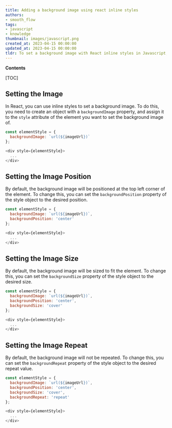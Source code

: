 ```yaml
---
title: Adding a background image using react inline styles
authors:
- smooth_flow
tags:
- javascript
- knowledge
thumbnail: images/javascript.png
created_at: 2023-04-15 00:00:00
updated_at: 2023-04-15 00:00:00
tldr: To set a background image with React inline styles in Javascript, you can use the `backgroundImage` property with a URL value.
---
```


**Contents**

[TOC]

## Setting the Image

In React, you can use inline styles to set a background image. To do this, you need to create an object with a `backgroundImage` property, and assign it to the `style` attribute of the element you want to set the background image of.

```js
const elementStyle = {
  backgroundImage: `url(${imageUrl})`
};

<div style={elementStyle}>
  ...
</div>
```

## Setting the Image Position

By default, the background image will be positioned at the top left corner of the element. To change this, you can set the `backgroundPosition` property of the style object to the desired position.

```js
const elementStyle = {
  backgroundImage: `url(${imageUrl})`,
  backgroundPosition: 'center'
};

<div style={elementStyle}>
  ...
</div>
```

## Setting the Image Size

By default, the background image will be sized to fit the element. To change this, you can set the `backgroundSize` property of the style object to the desired size.

```js
const elementStyle = {
  backgroundImage: `url(${imageUrl})`,
  backgroundPosition: 'center',
  backgroundSize: 'cover'
};

<div style={elementStyle}>
  ...
</div>
```

## Setting the Image Repeat

By default, the background image will not be repeated. To change this, you can set the `backgroundRepeat` property of the style object to the desired repeat value.

```js
const elementStyle = {
  backgroundImage: `url(${imageUrl})`,
  backgroundPosition: 'center',
  backgroundSize: 'cover',
  backgroundRepeat: 'repeat'
};

<div style={elementStyle}>
  ...
</div>
```
